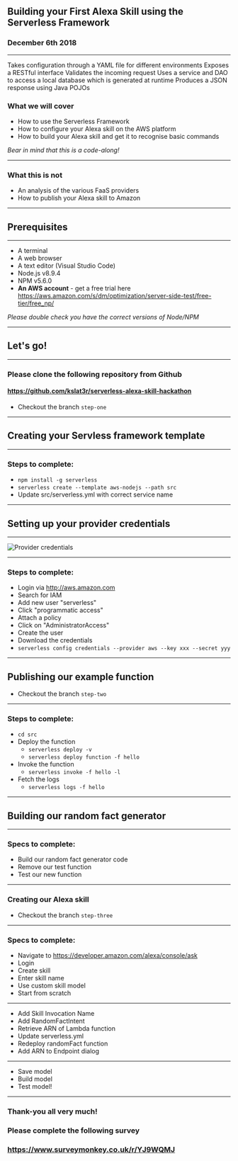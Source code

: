 ## Building your First Alexa Skill using the Serverless Framework

### December 6th 2018

---


Takes configuration through a YAML file for different environments
Exposes a RESTful interface
Validates the incoming request
Uses a service and DAO to access a local database which is generated at runtime
Produces a JSON response using Java POJOs

### What we will cover

* How to use the Serverless Framework
* How to configure your Alexa skill on the AWS platform
* How to build your Alexa skill and get it to recognise basic commands

*Bear in mind that this is a code-along!*

---

### What this is not

* An analysis of the various FaaS providers
* How to publish your Alexa skill to Amazon

---

## Prerequisites

---

* A terminal
* A web browser
* A text editor (Visual Studio Code)
* Node.js v8.9.4
* NPM v5.6.0
* **An AWS account** - get a free trial here https://aws.amazon.com/s/dm/optimization/server-side-test/free-tier/free_np/

*Please double check you have the correct versions of Node/NPM*

---

## Let's go!

---

### Please clone the following repository from Github

#### https://github.com/kslat3r/serverless-alexa-skill-hackathon

* Checkout the branch `step-one`

---

## Creating your Servless framework template

---

### Steps to complete:

* `npm install -g serverless`
* `serverless create --template aws-nodejs --path src`
* Update src/serverless.yml with correct service name

---

## Setting up your provider credentials

---

![Provider credentials](https://www.youtube.com/embed/KngM5bfpttA)

---

### Steps to complete:

* Login via http://aws.amazon.com
* Search for IAM
* Add new user "serverless"
* Click "programmatic access"
* Attach a policy
* Click on "AdministratorAccess"
* Create the user
* Download the credentials
* `serverless config credentials --provider aws --key xxx --secret yyy`

---

## Publishing our example function

* Checkout the branch `step-two`

---

### Steps to complete:

* `cd src`
* Deploy the function
  * `serverless deploy -v`
  * `serverless deploy function -f hello`
* Invoke the function
  * `serverless invoke -f hello -l`
* Fetch the logs
  * `serverless logs -f hello`

---

## Building our random fact generator

---

### Specs to complete:

* Build our random fact generator code
* Remove our test function
* Test our new function

---

### Creating our Alexa skill

* Checkout the branch `step-three`

---

### Specs to complete:

* Navigate to https://developer.amazon.com/alexa/console/ask
* Login
* Create skill
* Enter skill name
* Use custom skill model
* Start from scratch

---
 
* Add Skill Invocation Name
* Add RandomFactIntent
* Retrieve ARN of Lambda function
* Update serverless.yml
* Redeploy randomFact function
* Add ARN to Endpoint dialog

---

* Save model
* Build model
* Test model!

---

### Thank-you all very much!

### Please complete the following survey

### https://www.surveymonkey.co.uk/r/YJ9WQMJ